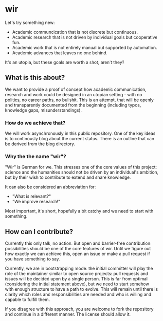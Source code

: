 # wir
Let's try something new:

* Academic communcication that is not discrete but continuous.
* Academic research that is not driven by individual goals but cooperative fun.
* Academic work that is not entirely manual but supported by automation.
* Academic advances that leaves no one behind.

It's an utopia, but these goals are worth a shot, aren't they?

## What is this about?

We want to provide a proof of concept
how academic communication, research and work
could be designed in an utopian setting - 
with no politics, no career paths, no bullshit.
This is an attempt, that will be openly and transparently documented from the beginning
(including typos, knowledge gaps, misunderstandings).

### How do we achieve that?
We will work asynchronously in this public repository.
One of the key ideas is
to continously blog about the current status.
There is an outline that can be derived from the blog directory.

### Why the the name "wir"?
"Wir" is German for we.
This stresses one of the core values of this project:
science and the humanities should not be driven by an individual's ambition,
but by their wish to contribute to extend and share knowledge.

It can also be considered an abbreviation for:
* "What is relevant?"
* "We improve research!"

Most important, it's short, hopefully a bit catchy and we need to start with something.

## How can I contribute?
Currently this only talk, no action.
But open and barrier-free contribution possibilities should be one of the core features of wir.
Until we figure out how exactly we can achieve this,
open an issue or make a pull request if you have something to say.

Currently, we are in bootstrapping mode:
the initial committer will play the role of the maintainer similar to open source projects:
pull requests and issues will be decided upon by a single person.
This is far from optimal (considering the initial statement above),
but we need to start somehow with enough structure to have a path to evolve.
This will remain until there is clarity which roles and responsibilities are needed
and who is willing and capable to fulfill them.

If you disagree with this approach, 
you are welcome to fork the repository and continue in a different manner.
The license should allow it.

